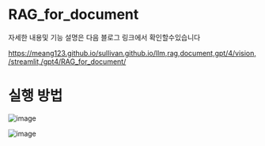 # RAG_for_document



자세한 내용및 기능 설명은 다음 블로그 링크에서 확인할수있습니다 

https://meang123.github.io/sullivan.github.io/llm,rag,document,gpt/4/vision,/streamlit,/gpt4/RAG_for_document/




# 실행 방법 

![image](https://github.com/meang123/RAG_for_document/assets/70367965/27f311cb-a351-495f-820e-d0601d622ca8)


![image](https://github.com/meang123/RAG_for_document/assets/70367965/e34a4a10-543b-445c-a47c-e6858e885eab)


